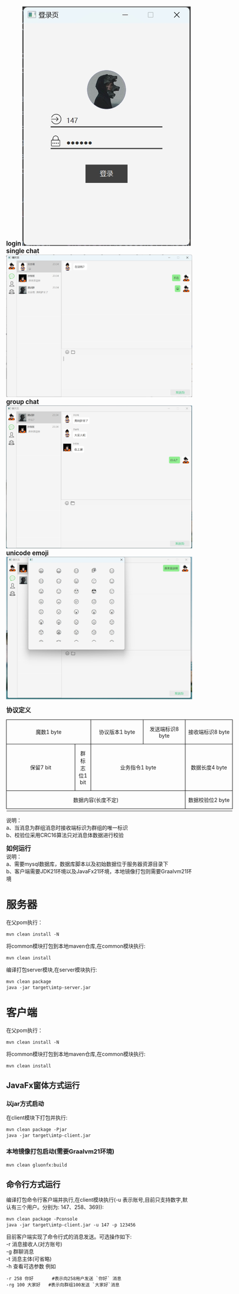 **<big>login</big>**
![image](https://github.com/yyyyyyyysssss/imtp/blob/master/client/src/main/resources/img/readme_login.png)
**<big>single chat</big>**
![image](https://github.com/yyyyyyyysssss/imtp/blob/master/client/src/main/resources/img/readme_single.png)
**<big>group chat</big>**
![image](https://github.com/yyyyyyyysssss/imtp/blob/master/client/src/main/resources/img/readme_group.png)
**<big>unicode emoji</big>**
![image](https://github.com/yyyyyyyysssss/imtp/blob/master/client/src/main/resources/img/readme_emoji.png)

**<big>协议定义</big>**
<table class="MsoTableGrid" border="1" cellspacing="0" cellpadding="0" width="614" style="width:460.45pt;border-collapse:collapse;border:none;mso-border-alt:
 solid windowtext .5pt;mso-yfti-tbllook:1184;mso-padding-alt:0cm 5.4pt 0cm 5.4pt">
 <tbody><tr style="mso-yfti-irow:0;mso-yfti-firstrow:yes">
  <td width="229" colspan="2" style="width:172.1pt;border:solid windowtext 1.0pt;
  mso-border-alt:solid windowtext .5pt;padding:0cm 5.4pt 0cm 5.4pt">
  <p class="MsoNormal" align="center" style="text-align:center"><span class="GramE">魔数</span><span lang="EN-US">1 byte</span></p>
  </td>
  <td width="144" style="width:108.1pt;border:solid windowtext 1.0pt;border-left:
  none;mso-border-left-alt:solid windowtext .5pt;mso-border-alt:solid windowtext .5pt;
  padding:0cm 5.4pt 0cm 5.4pt">
  <p class="MsoNormal" align="center" style="text-align:center">协议版本<span lang="EN-US">1 byte</span></p>
  </td>
  <td width="113" style="width:84.55pt;border:solid windowtext 1.0pt;border-left:
  none;mso-border-left-alt:solid windowtext .5pt;mso-border-alt:solid windowtext .5pt;
  padding:0cm 5.4pt 0cm 5.4pt">
  <p class="MsoNormal" align="center" style="text-align:center">发送端标识<span lang="EN-US">8 byte</span></p>
  </td>
  <td width="128" style="width:95.7pt;border:solid windowtext 1.0pt;border-left:
  none;mso-border-left-alt:solid windowtext .5pt;mso-border-alt:solid windowtext .5pt;
  padding:0cm 5.4pt 0cm 5.4pt">
  <p class="MsoNormal" align="center" style="text-align:center">接收端标识<span lang="EN-US">8 byte</span></p>
  </td>
 </tr>
 <tr style="mso-yfti-irow:1;height:63.2pt">
  <td width="199" style="width:149.55pt;border:solid windowtext 1.0pt;border-top:
  none;mso-border-top-alt:solid windowtext .5pt;mso-border-alt:solid windowtext .5pt;
  padding:0cm 5.4pt 0cm 5.4pt;height:63.2pt">
  <p class="MsoNormal" align="center" style="text-align:center">保留<span lang="EN-US">7
  bit</span></p>
  </td>
  <td width="30" style="width:22.55pt;border-top:none;border-left:none;
  border-bottom:solid windowtext 1.0pt;border-right:solid windowtext 1.0pt;
  mso-border-top-alt:solid windowtext .5pt;mso-border-left-alt:solid windowtext .5pt;
  mso-border-alt:solid windowtext .5pt;padding:0cm 5.4pt 0cm 5.4pt;height:63.2pt">
  <p class="MsoNormal" align="center" style="text-align:center"><span class="GramE">群标志位</span><span lang="EN-US">1 bit</span></p>
  </td>
  <td width="257" colspan="2" style="width:192.65pt;border-top:none;border-left:
  none;border-bottom:solid windowtext 1.0pt;border-right:solid windowtext 1.0pt;
  mso-border-top-alt:solid windowtext .5pt;mso-border-left-alt:solid windowtext .5pt;
  mso-border-alt:solid windowtext .5pt;padding:0cm 5.4pt 0cm 5.4pt;height:63.2pt">
  <p class="MsoNormal" align="center" style="text-align:center">业务指令<span lang="EN-US">1 byte</span></p>
  </td>
  <td width="128" style="width:95.7pt;border-top:none;border-left:none;
  border-bottom:solid windowtext 1.0pt;border-right:solid windowtext 1.0pt;
  mso-border-top-alt:solid windowtext .5pt;mso-border-left-alt:solid windowtext .5pt;
  mso-border-alt:solid windowtext .5pt;padding:0cm 5.4pt 0cm 5.4pt;height:63.2pt">
  <p class="MsoNormal" align="center" style="text-align:center">数据长度<span lang="EN-US">4 byte</span></p>
  </td>
 </tr>
 <tr style="mso-yfti-irow:2;mso-yfti-lastrow:yes">
  <td width="486" colspan="4" style="width:364.75pt;border:solid windowtext 1.0pt;
  border-top:none;mso-border-top-alt:solid windowtext .5pt;mso-border-alt:solid windowtext .5pt;
  padding:0cm 5.4pt 0cm 5.4pt">
  <p class="MsoNormal" align="center" style="text-align:center">数据内容<span lang="EN-US">(</span>长度不定<span lang="EN-US">)</span></p>
  </td>
  <td width="128" style="width:95.7pt;border-top:none;border-left:none;
  border-bottom:solid windowtext 1.0pt;border-right:solid windowtext 1.0pt;
  mso-border-top-alt:solid windowtext .5pt;mso-border-left-alt:solid windowtext .5pt;
  mso-border-alt:solid windowtext .5pt;padding:0cm 5.4pt 0cm 5.4pt">
  <p class="MsoNormal" align="center" style="text-align:center">数据校验位<span lang="EN-US">2 byte</span></p>
  </td>
 </tr>
 <!--[if !supportMisalignedColumns]-->
 <tr height="0">
  <td width="199" style="border:none"></td>
  <td width="30" style="border:none"></td>
  <td width="144" style="border:none"></td>
  <td width="113" style="border:none"></td>
  <td width="128" style="border:none"></td>
 </tr>
 <!--[endif]-->
</tbody></table>

说明：  
  a、当消息为群组消息时接收端标识为群组的唯一标识  
  b、校验位采用CRC16算法只对消息体数据进行校验  

**<big>如何运行</big>**\
说明：\
  a、需要mysql数据库，数据库脚本以及初始数据位于服务器资源目录下\
  b、客户端需要JDK21环境以及JavaFx21环境，本地镜像打包则需要Graalvm21环境
# 服务器
在父pom执行：
```
mvn clean install -N
```
将common模块打包到本地maven仓库,在common模块执行:
```
mvn clean install
```
编译打包server模块,在server模块执行:
```
mvn clean package
java -jar target\imtp-server.jar
```


# 客户端
在父pom执行：
```
mvn clean install -N
```
将common模块打包到本地maven仓库,在common模块执行:
```
mvn clean install
```

## JavaFx窗体方式运行
### 以jar方式启动
在client模块下打包并执行:
```
mvn clean package -Pjar
java -jar target\imtp-client.jar
```

### 本地镜像打包启动(需要Graalvm21环境)
```
mvn clean gluonfx:build
```
## 命令行方式运行
编译打包命令行客户端并执行,在client模块执行(-u 表示账号,目前只支持数字,默认有三个用户。分别为: 147、258、369)):
```
mvn clean package -Pconsole
java -jar target\imtp-client.jar -u 147 -p 123456
```
目前客户端实现了命令行式的消息发送。可选操作如下:  
-r 消息接收人(对方账号)  
-g 群聊消息  
-t 消息主体(可省略)   
-h 查看可选参数
例如  
```
-r 258 你好       #表示向258用户发送 `你好` 消息
-rg 100 大家好   #表示向群组100发送 `大家好`消息
```